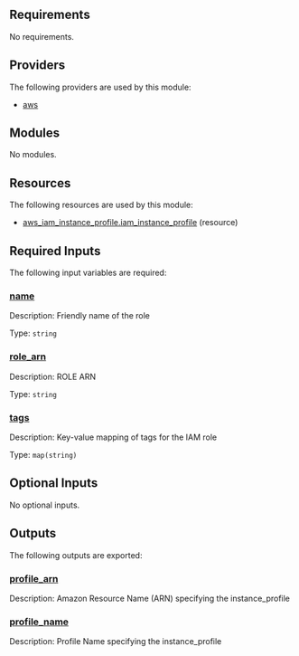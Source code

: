## Requirements

No requirements.

## Providers

The following providers are used by this module:

- <a name="provider_aws"></a> [aws](#provider\_aws)

## Modules

No modules.

## Resources

The following resources are used by this module:

- [aws_iam_instance_profile.iam_instance_profile](https://registry.terraform.io/providers/hashicorp/aws/latest/docs/resources/iam_instance_profile) (resource)

## Required Inputs

The following input variables are required:

### <a name="input_name"></a> [name](#input\_name)

Description: Friendly name of the role

Type: `string`

### <a name="input_role_arn"></a> [role\_arn](#input\_role\_arn)

Description: ROLE ARN

Type: `string`

### <a name="input_tags"></a> [tags](#input\_tags)

Description: Key-value mapping of tags for the IAM role

Type: `map(string)`

## Optional Inputs

No optional inputs.

## Outputs

The following outputs are exported:

### <a name="output_profile_arn"></a> [profile\_arn](#output\_profile\_arn)

Description: Amazon Resource Name (ARN) specifying the instance\_profile

### <a name="output_profile_name"></a> [profile\_name](#output\_profile\_name)

Description: Profile Name specifying the instance\_profile
